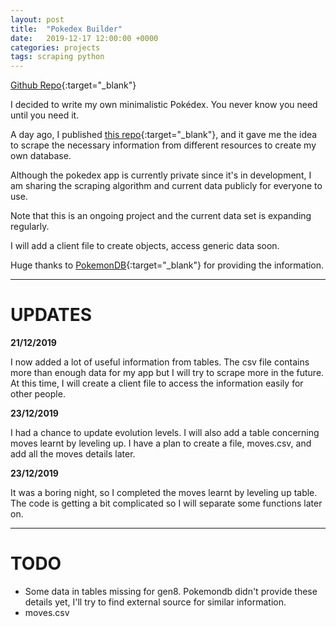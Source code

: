 ```yaml
---
layout: post
title:  "Pokedex Builder"
date:   2019-12-17 12:00:00 +0000
categories: projects
tags: scraping python
---
```

[Github Repo](https://github.com/gokhj/Pokedex-Builder){:target="_blank"}


I decided to write my own minimalistic Pokédex. You never know you need until you need it.

A day ago, I published [this repo](https://github.com/gokhj/get_pokemon_names){:target="_blank"}, and it gave me the idea to scrape the necessary information from different resources to create my own database.

Although the pokedex app is currently private since it's in development, I am sharing the scraping algorithm and current data publicly for everyone to use.

Note that this is an ongoing project and the current data set is expanding regularly.

I will add a client file to create objects, access generic data soon.

Huge thanks to [PokemonDB](https://pokemondb.net){:target="_blank"} for providing the information.

---

# UPDATES

**21/12/2019**

I now added a lot of useful information from tables. The csv file contains more than enough data for my app but I will try to scrape more in the future. At this time, I will create a client file to access the information easily for other people.

**23/12/2019**

I had a chance to update evolution levels. I will also add a table concerning moves learnt by leveling up. I have a plan to create a file, moves.csv, and add all the moves details later.

**23/12/2019**

It was a boring night, so I completed the moves learnt by leveling up table. The code is getting a bit complicated so I will separate some functions later on.

---

# TODO

- Some data in tables missing for gen8. Pokemondb didn't provide these details yet, I'll try to find external source for similar information.
- moves.csv